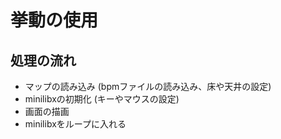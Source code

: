 # 挙動の使用

## 処理の流れ
- マップの読み込み (bpmファイルの読み込み、床や天井の設定)
- minilibxの初期化 (キーやマウスの設定)
- 画面の描画
- minilibxをループに入れる